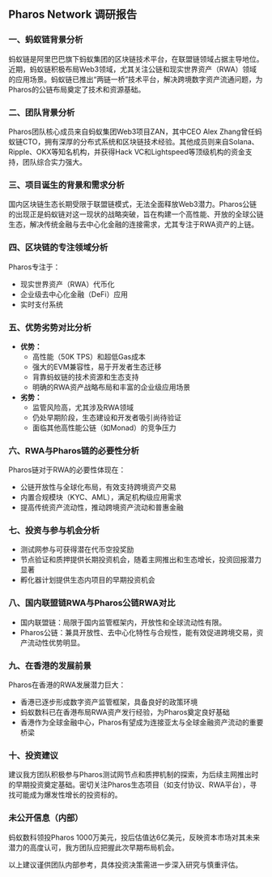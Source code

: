 ## Pharos Network 调研报告

### 一、蚂蚁链背景分析

蚂蚁链是阿里巴巴旗下蚂蚁集团的区块链技术平台，在联盟链领域占据主导地位。近期，蚂蚁链积极布局Web3领域，尤其关注公链和现实世界资产（RWA）领域的应用场景。蚂蚁链已推出“两链一桥”技术平台，解决跨境数字资产流通问题，为Pharos的公链布局奠定了技术和资源基础。

### 二、团队背景分析

Pharos团队核心成员来自蚂蚁集团Web3项目ZAN，其中CEO Alex Zhang曾任蚂蚁链CTO，拥有深厚的分布式系统和区块链技术经验。其他成员则来自Solana、Ripple、OKX等知名机构，并获得Hack VC和Lightspeed等顶级机构的资金支持，团队综合实力强大。

### 三、项目诞生的背景和需求分析

国内区块链生态长期受限于联盟链模式，无法全面释放Web3潜力。Pharos公链的出现正是蚂蚁链对这一现状的战略突破，旨在构建一个高性能、开放的全球公链生态，解决传统金融与去中心化金融的连接需求，尤其专注于RWA资产的上链。

### 四、区块链的专注领域分析

Pharos专注于：

- 现实世界资产（RWA）代币化
- 企业级去中心化金融（DeFi）应用
- 实时支付系统

### 五、优势劣势对比分析

- **优势：**
  - 高性能（50K TPS）和超低Gas成本
  - 强大的EVM兼容性，易于开发者生态迁移
  - 背靠蚂蚁链的技术资源和生态支持
  - 明确的RWA资产战略布局和丰富的企业级应用场景
- **劣势：**
  - 监管风险高，尤其涉及RWA领域
  - 仍处早期阶段，生态建设和开发者吸引尚待验证
  - 面临其他高性能公链（如Monad）的竞争压力

### 六、RWA与Pharos链的必要性分析

Pharos链对于RWA的必要性体现在：

- 公链开放性与全球化布局，有效支持跨境资产交易
- 内置合规模块（KYC、AML），满足机构级应用需求
- 提高传统资产流动性，推动跨境资产流动和普惠金融

### 七、投资与参与机会分析

- 测试网参与可获得潜在代币空投奖励
- 节点验证和质押提供长期投资机会，随着主网推出和生态增长，投资回报潜力显著
- 孵化器计划提供生态内项目的早期投资机会

### 八、国内联盟链RWA与Pharos公链RWA对比

- 国内联盟链：局限于国内监管框架内，开放性和全球流动性有限。
- Pharos公链：兼具开放性、去中心化特性与合规性，能有效促进跨境交易，资产流动性优势明显。

### 九、在香港的发展前景

Pharos在香港的RWA发展潜力巨大：

- 香港已逐步形成数字资产监管框架，具备良好的政策环境
- 蚂蚁数科已在香港布局RWA资产发行经验，为Pharos奠定良好基础
- 香港作为全球金融中心，Pharos有望成为连接亚太与全球金融资产流动的重要桥梁

### 十、投资建议

建议我方团队积极参与Pharos测试网节点和质押机制的探索，为后续主网推出时的早期投资奠定基础。密切关注Pharos生态项目（如支付协议、RWA平台），寻找可能成为爆发性增长的投资标的。

### 未公开信息（内部）

蚂蚁数科领投Pharos 1000万美元，投后估值达6亿美元，反映资本市场对其未来潜力的高度认可，我方团队应把握此次早期布局机会。

以上建议谨供团队内部参考，具体投资决策需进一步深入研究与慎重评估。